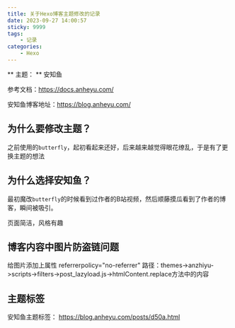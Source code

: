 ```yaml
---
title: 关于Hexo博客主题修改的记录
date: 2023-09-27 14:00:57
sticky: 9999
tags: 
    - 记录
categories: 
    - Hexo
---
```



** 主题： ** 安知鱼 

参考文档：https://docs.anheyu.com/

安知鱼博客地址：https://blog.anheyu.com/

## 为什么要修改主题？

之前使用的`butterfly`，起初看起来还好，后来越来越觉得眼花缭乱，于是有了更换主题的想法

## 为什么选择安知鱼？

最初魔改`butterfly`的时候看到过作者的B站视频，然后顺藤摸瓜看到了作者的博客，瞬间被吸引。

页面简洁，风格有趣

## 博客内容中图片防盗链问题

给图片添加上属性 referrerpolicy="no-referrer"
路径：themes->anzhiyu->scripts->filters->post_lazyload.js->htmlContent.replace方法中的内容

## 主题标签

安知鱼主题标签： https://blog.anheyu.com/posts/d50a.html